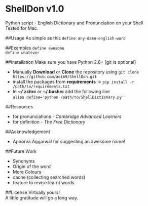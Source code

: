 # ShellDon v1.0
Python script - English Dictionary and Pronunciation on your Shell <br>
Tested for Mac.

##Usage
As simple as this ```define any-damn-english-word```

##Examples
```define awesome```<br>
```define whatever```

##Installation
Make sure you have Python 2.6+ [git is optional]
*  Manually **Download** or **Clone** the repository using ```git clone https://github.com/adi69/ShellDon.git```
*  install the packages from **requirements** -> ```pip install -r /path/to/requirements.txt``` 
*  In ***~/.zshrc*** or **~/.bashrc** add the following line <br>```alias define='python /path/to/ShellDictionary.py'```

##Resources
* for pronunciations - *Cambridge Advanced Learners*
* for definition     - *The Free Dictionary*

##Acknowledgement
* Apoorva Aggarwal for suggesting an awesome name!

##Future Work
* Synonyms
* Origin of the word
* More Colours
* cache (collecting searched words)
* feature to revise learnt words

##License
Virtually yours! <br>
A little gratitude will go a long way.

